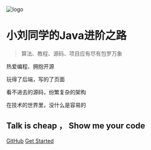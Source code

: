 ![logo](https://ftp.bmp.ovh/imgs/2020/07/2c31fe1c00c3a2b5.jpg)

# 小刘同学的Java进阶之路

> 算法、教程、源码、项目应有尽有包罗万象

热爱编程、拥抱开源

玩得了后端，写的了页面

看不进去的源码，纷繁复杂的架构

在技术的世界里，没什么是容易的

## Talk is cheap ， Show me your code

[GitHub](https://github.com/cnsBATdream/myBook.git)
[Get Started](#quick-start)

